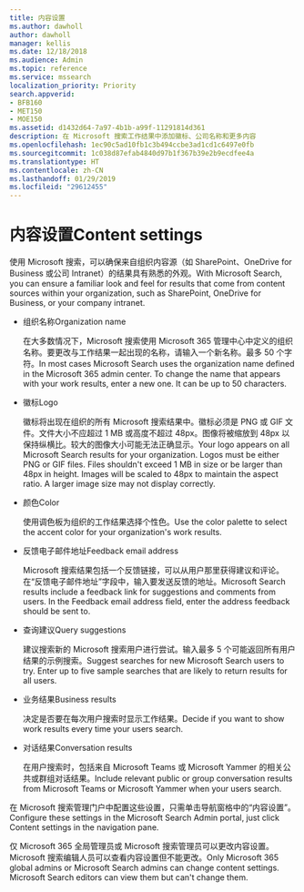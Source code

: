 ```yaml
---
title: 内容设置
ms.author: dawholl
author: dawholl
manager: kellis
ms.date: 12/18/2018
ms.audience: Admin
ms.topic: reference
ms.service: mssearch
localization_priority: Priority
search.appverid:
- BFB160
- MET150
- MOE150
ms.assetid: d1432d64-7a97-4b1b-a99f-11291814d361
description: 在 Microsoft 搜索工作结果中添加徽标、公司名称和更多内容
ms.openlocfilehash: 1ec90c5ad10fb1c3b494ccbe3ad1cd1c6497e0fb
ms.sourcegitcommit: 1c038d87efab4840d97b1f367b39e2b9ecdfee4a
ms.translationtype: HT
ms.contentlocale: zh-CN
ms.lasthandoff: 01/29/2019
ms.locfileid: "29612455"
---
```

# <a name="content-settings"></a><span data-ttu-id="55c71-103">内容设置</span><span class="sxs-lookup"><span data-stu-id="55c71-103">Content settings</span></span>

<span data-ttu-id="55c71-104">使用 Microsoft 搜索，可以确保来自组织内容源（如 SharePoint、OneDrive for Business 或公司 Intranet）的结果具有熟悉的外观。</span><span class="sxs-lookup"><span data-stu-id="55c71-104">With Microsoft Search, you can ensure a familiar look and feel for results that come from content sources within your organization, such as SharePoint, OneDrive for Business, or your company intranet.</span></span> 
  
- <span data-ttu-id="55c71-105">组织名称</span><span class="sxs-lookup"><span data-stu-id="55c71-105">Organization name</span></span>
    
    <span data-ttu-id="55c71-p101">在大多数情况下，Microsoft 搜索使用 Microsoft 365 管理中心中定义的组织名称。要更改与工作结果一起出现的名称，请输入一个新名称。最多 50 个字符。</span><span class="sxs-lookup"><span data-stu-id="55c71-p101">In most cases Microsoft Search uses the organization name defined in the Microsoft 365 admin center. To change the name that appears with your work results, enter a new one. It can be up to 50 characters.</span></span>
    
- <span data-ttu-id="55c71-109">徽标</span><span class="sxs-lookup"><span data-stu-id="55c71-109">Logo</span></span>
    
    <span data-ttu-id="55c71-p102">徽标将出现在组织的所有 Microsoft 搜索结果中。徽标必须是 PNG 或 GIF 文件。文件大小不应超过 1 MB 或高度不超过 48px。图像将被缩放到 48px 以保持纵横比。较大的图像大小可能无法正确显示。</span><span class="sxs-lookup"><span data-stu-id="55c71-p102">Your logo appears on all Microsoft Search results for your organization. Logos must be either PNG or GIF files. Files shouldn't exceed 1 MB in size or be larger than 48px in height. Images will be scaled to 48px to maintain the aspect ratio. A larger image size may not display correctly.</span></span>
    
- <span data-ttu-id="55c71-115">颜色</span><span class="sxs-lookup"><span data-stu-id="55c71-115">Color</span></span>
    
    <span data-ttu-id="55c71-116">使用调色板为组织的工作结果选择个性色。</span><span class="sxs-lookup"><span data-stu-id="55c71-116">Use the color palette to select the accent color for your organization's work results.</span></span>
    
- <span data-ttu-id="55c71-117">反馈电子邮件地址</span><span class="sxs-lookup"><span data-stu-id="55c71-117">Feedback email address</span></span>
    
    <span data-ttu-id="55c71-p103">Microsoft 搜索结果包括一个反馈链接，可以从用户那里获得建议和评论。在“反馈电子邮件地址”字段中，输入要发送反馈的地址。</span><span class="sxs-lookup"><span data-stu-id="55c71-p103">Microsoft Search results include a feedback link for suggestions and comments from users. In the Feedback email address field, enter the address feedback should be sent to.</span></span>
    
- <span data-ttu-id="55c71-120">查询建议</span><span class="sxs-lookup"><span data-stu-id="55c71-120">Query suggestions</span></span>
    
    <span data-ttu-id="55c71-p104">建议搜索新的 Microsoft 搜索用户进行尝试。输入最多 5 个可能返回所有用户结果的示例搜索。</span><span class="sxs-lookup"><span data-stu-id="55c71-p104">Suggest searches for new Microsoft Search users to try. Enter up to five sample searches that are likely to return results for all users.</span></span>
    
- <span data-ttu-id="55c71-123">业务结果</span><span class="sxs-lookup"><span data-stu-id="55c71-123">Business results</span></span>
    
    <span data-ttu-id="55c71-124">决定是否要在每次用户搜索时显示工作结果。</span><span class="sxs-lookup"><span data-stu-id="55c71-124">Decide if you want to show work results every time your users search.</span></span>
    
- <span data-ttu-id="55c71-125">对话结果</span><span class="sxs-lookup"><span data-stu-id="55c71-125">Conversation results</span></span>
    
    <span data-ttu-id="55c71-126">在用户搜索时，包括来自 Microsoft Teams 或 Microsoft Yammer 的相关公共或群组对话结果。</span><span class="sxs-lookup"><span data-stu-id="55c71-126">Include relevant public or group conversation results from Microsoft Teams or Microsoft Yammer when your users search.</span></span>
    
<span data-ttu-id="55c71-127">在 Microsoft 搜索管理门户中配置这些设置，只需单击导航窗格中的“内容设置”。</span><span class="sxs-lookup"><span data-stu-id="55c71-127">Configure these settings in the Microsoft Search Admin portal, just click Content settings in the navigation pane.</span></span>
  
<span data-ttu-id="55c71-p105">仅 Microsoft 365 全局管理员或 Microsoft 搜索管理员可以更改内容设置。Microsoft 搜索编辑人员可以查看内容设置但不能更改。</span><span class="sxs-lookup"><span data-stu-id="55c71-p105">Only Microsoft 365 global admins or Microsoft Search admins can change content settings. Microsoft Search editors can view them but can't change them.</span></span>


